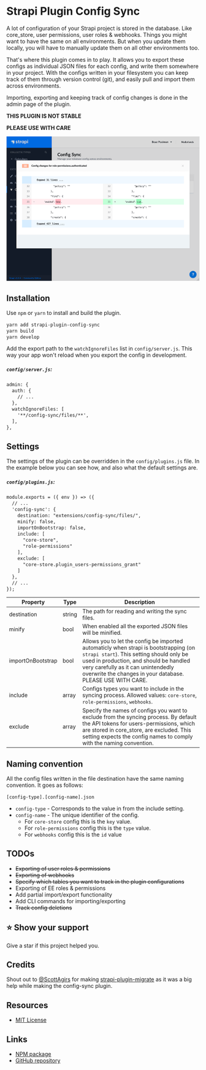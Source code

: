 # Strapi Plugin Config Sync

A lot of configuration of your Strapi project is stored in the database. Like core_store, user permissions, user roles & webhooks. Things you might want to have the same on all environments. But when you update them locally, you will have to manually update them on all other environments too.

That's where this plugin comes in to play. It allows you to export these configs as individual JSON files for each config, and write them somewhere in your project. With the configs written in your filesystem you can keep track of them through version control (git), and easily pull and import them across environments.

Importing, exporting and keeping track of config changes is done in the admin page of the plugin.

**THIS PLUGIN IS NOT STABLE**

**PLEASE USE WITH CARE**

<img src=".github/config-diff.png" alt="Strapi config-sync changes" />

## Installation

Use `npm` or `yarn` to install and build the plugin.

	yarn add strapi-plugin-config-sync
	yarn build
	yarn develop

Add the export path to the `watchIgnoreFiles` list in `config/server.js`.
This way your app won't reload when you export the config in development.

##### `config/server.js`:

	admin: {
	  auth: {
     	// ...
	  },
	  watchIgnoreFiles: [
	    '**/config-sync/files/**',
	  ],
	},


## Settings
The settings of the plugin can be overridden in the `config/plugins.js` file. 
In the example below you can see how, and also what the default settings are.

##### `config/plugins.js`:
	module.exports = ({ env }) => ({
	  // ...
	  'config-sync': {
	    destination: "extensions/config-sync/files/",
	    minify: false,
	    importOnBootstrap: false,
	    include: [
	      "core-store",
	      "role-permissions"
	    ],
	    exclude: [
	      "core-store.plugin_users-permissions_grant"
	    ]
	  },
	  // ...
	});

| Property | Type | Description |
| -------- | ---- | ----------- |
| destination | string | The path for reading and writing the sync files. |
| minify | bool | When enabled all the exported JSON files will be minified. |
| importOnBootstrap | bool | Allows you to let the config be imported automaticly when strapi is bootstrapping (on `strapi start`). This setting should only be used in production, and should be handled very carefully as it can unintendedly overwrite the changes in your database. PLEASE USE WITH CARE. |
| include | array | Configs types you want to include in the syncing process. Allowed values: `core-store`, `role-permissions`, `webhooks`. |
| exclude | array | Specify the names of configs you want to exclude from the syncing process. By default the API tokens for users-permissions, which are stored in core_store, are excluded. This setting expects the config names to comply with the naming convention. |

## Naming convention
All the config files written in the file destination have the same naming convention. It goes as follows:

	[config-type].[config-name].json

- `config-type` - Corresponds to the value in from the include setting.
- `config-name` - The unique identifier of the config. 
	- 	For `core-store` config this is the `key` value.
	-  	For `role-permissions` config this is the `type` value.
	-  	For `webhooks` config this is the `id` value
  

## TODOs
- ~~Exporting of user roles & permissions~~
- ~~Exporting of webhooks~~
- ~~Specify which tables you want to track in the plugin configurations~~
- Exporting of EE roles & permissions
- Add partial import/export functionality
- Add CLI commands for importing/exporting
- ~~Track config deletions~~

## ⭐️ Show your support

Give a star if this project helped you.

## Credits
Shout out to [@ScottAgirs](https://github.com/ScottAgirs) for making [strapi-plugin-migrate](https://github.com/ijsto/strapi-plugin-migrate) as it was a big help while making the config-sync plugin.

## Resources

- [MIT License](LICENSE.md)

## Links

- [NPM package](https://www.npmjs.com/package/strapi-plugin-config-sync)
- [GitHub repository](https://github.com/boazpoolman/strapi-plugin-config-sync)
